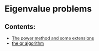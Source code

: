 # Eigenvalue problems

## Contents:

- [The power method and some extensions](https://nbviewer.org/github/um-perez-alvaro/Numerical-Analysis/blob/main/Notebooks/eigenvalue%20problems/Eigenvalue%20problems.ipynb)
- [the qr algorithm](https://nbviewer.org/github/um-perez-alvaro/Numerical-Analysis/blob/main/Notebooks/eigenvalue%20problems/the%20QR%20algorithm%20%282%29.ipynb)
